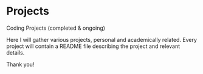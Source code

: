 # Projects
Coding Projects (completed &amp; ongoing) 

Here I will gather various projects, personal and academically related.
Every project will contain a README file describing the project and relevant details.

Thank you!

